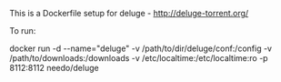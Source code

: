 This is a Dockerfile setup for deluge - http://deluge-torrent.org/

To run:

docker run -d --name="deluge" -v /path/to/dir/deluge/conf:/config -v /path/to/downloads:/downloads -v /etc/localtime:/etc/localtime:ro -p 8112:8112 needo/deluge
